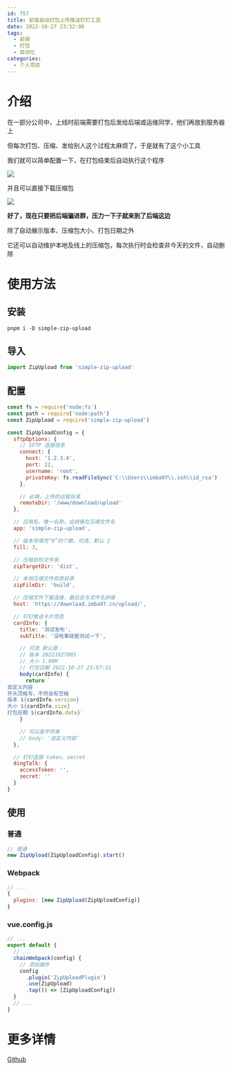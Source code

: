 ```yaml
---
id: 757
title: 前端自动打包上传推送钉钉工具
date: 2022-10-27 23:52:06
tags:
  - 前端
  - 打包
  - 自动化
categories:
  - 个人项目
---
```


# 介绍

在一部分公司中，上线时前端需要打包后发给后端或运维同学，他们再放到服务器上

但每次打包、压缩、发给别人这个过程太麻烦了，于是就有了这个小工具

我们就可以简单配置一下，在打包结束后自动执行这个程序

![](https://imba97.cn/uploads/2022/10/simple-zip-upload-1.png)

并且可以直接下载压缩包

![](https://imba97.cn/uploads/2022/10/simple-zip-upload-2.png)

**好了，现在只要把后端骗进群，压力一下子就来到了后端这边**

除了自动展示版本、压缩包大小、打包日期之外

它还可以自动维护本地及线上的压缩包，每次执行时会检查非今天的文件，自动删除

# 使用方法

## 安装

```
pnpm i -D simple-zip-upload
```

## 导入

```javascript
import ZipUpload from 'simple-zip-upload'
```

## 配置

```javascript
const fs = require('node:fs')
const path = require('node:path')
const ZipUpload = require('simple-zip-upload')

const ZipUploadConfig = {
  sftpOptions: {
    // SFTP 连接信息
    connect: {
      host: '1.2.3.4',
      port: 22,
      username: 'root',
      privateKey: fs.readFileSync('C:\\Users\\imba97\\.ssh\\id_rsa')
    },

    // 必填，上传的远程目录
    remoteDir: '/www/download/upload'
  },

  // 应用名，唯一名称，会拼接在压缩文件名
  app: 'simple-zip-upload',

  // 版本号填充“0”的个数，可选，默认 2
  fill: 3,

  // 压缩目标文件夹
  zipTargetDir: 'dist',

  // 本地压缩文件存放目录
  zipFileDir: 'build',

  // 压缩文件下载连接，最后会与文件名拼接
  host: 'https://download.imba97.cn/upload/',

  // 钉钉推送卡片信息
  cardInfo: {
    title: '测试发布',
    subTitle: '没啥事就是测试一下',

    // 可选 默认是：
    // 版本 20221027005
    // 大小 1.00M
    // 打包日期 2022-10-27 23:57:31
    body(cardInfo) {
      return `
自定义内容
开头顶格写，不然会有空格
版本 ${cardInfo.version}
大小 ${cardInfo.size}
打包日期 ${cardInfo.date}`
    }

    // 可以是字符串
    // body: '自定义内容'
  },

  // 钉钉连接 token、secret
  dingTalk: {
    accessToken: '',
    secret: ''
  }
}
```

## 使用

### 普通

```javascript
// 普通
new ZipUpload(ZipUploadConfig).start()
```

### Webpack

```javascript
// ...
{
  plugins: [new ZipUpload(ZipUploadConfig)]
}
```

### vue.config.js

```javascript
// ...
export default {
  // ...
  chainWebpack(config) {
    // 添加插件
    config
      .plugin('ZipUploadPlugin')
      .use(ZipUpload)
      .tap(() => [ZipUploadConfig])
  }
  // ...
}
```

# 更多详情

[Github](https://github.com/imba97/simple-zip-upload)
